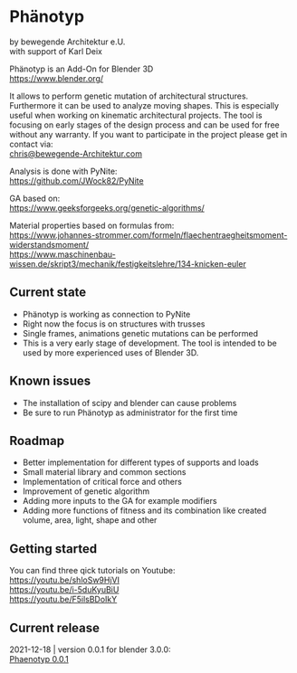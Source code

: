 # Phänotyp
by bewegende Architektur e.U.  
with support of Karl Deix  

Phänotyp is an Add-On for Blender 3D  
https://www.blender.org/

It allows to perform genetic mutation of architectural structures. Furthermore it can be used to analyze moving shapes. This is especially useful when working on kinematic architectural projects. The tool is focusing on early stages of the design process and can be used for free without any warranty. If you want to participate in the project please get in contact via:  
chris@bewegende-Architektur.com

Analysis is done with PyNite:  
https://github.com/JWock82/PyNite

GA based on:  
https://www.geeksforgeeks.org/genetic-algorithms/

Material properties based on formulas from:  
https://www.johannes-strommer.com/formeln/flaechentraegheitsmoment-widerstandsmoment/  
https://www.maschinenbau-wissen.de/skript3/mechanik/festigkeitslehre/134-knicken-euler

## Current state
* Phänotyp is working as connection to PyNite
* Right now the focus is on structures with trusses
* Single frames, animations genetic mutations can be performed
* This is a very early stage of development. The tool is intended to be used by more experienced uses of Blender 3D.

## Known issues
* The installation of scipy and blender can cause problems
* Be sure to run Phänotyp as administrator for the first time 

## Roadmap
* Better implementation for different types of supports and loads
* Small material library and common sections
* Implementation of critical force and others
* Improvement of genetic algorithm
* Adding more inputs to the GA for example modifiers
* Adding more functions of fitness and its combination like created volume, area, light, shape and other

## Getting started
You can find three qick tutorials on Youtube:  
https://youtu.be/shloSw9HjVI  
https://youtu.be/i-5duKyuBiU  
https://youtu.be/F5ilsBDoIkY  

## Current release
2021-12-18 | version 0.0.1 for blender 3.0.0:  
<a href="https://github.com/bewegende-Architektur/Phaenotyp/blob/main/phaenotyp.zip" target="_blank">Phaenotyp 0.0.1</a>
